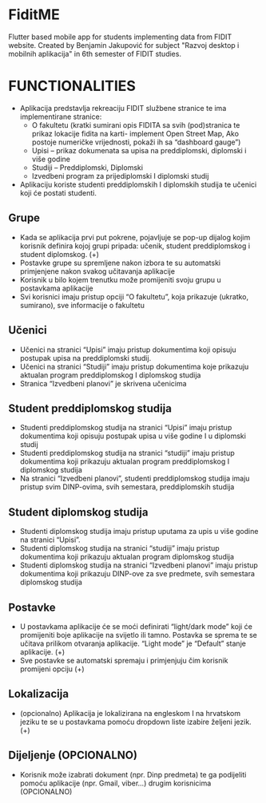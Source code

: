 # FiditME
Flutter based mobile app for students implementing data from FIDIT website. Created by Benjamin Jakupović for subject "Razvoj desktop i mobilnih aplikacija" in 6th semester of FIDIT studies.

# FUNCTIONALITIES

*	Aplikacija predstavlja rekreaciju FIDIT službene stranice te ima implementirane stranice:
    - O fakultetu (kratki sumirani opis FIDITA sa svih (pod)stranica te prikaz lokacije fidita na karti- implement Open Street Map, Ako postoje numeričke vrijednosti, pokaži ih sa “dashboard gauge”)
    - Upisi – prikaz dokumenata sa upisa na preddiplomski, diplomski i više godine
    - Studiji – Preddiplomski, Diplomski
    - Izvedbeni program za prijediplomski I diplomski studij
*	Aplikaciju koriste studenti preddiplomskih I diplomskih studija te učenici koji će postati studenti.

## Grupe
*	Kada se aplikacija prvi put pokrene, pojavljuje se pop-up dijalog kojim korisnik definira kojoj grupi pripada: učenik, student preddiplomskog i student diplomskog. (+)
*	Postavke grupe su spremljene nakon izbora te su automatski primjenjene nakon svakog učitavanja aplikacije
*	Korisnik u bilo kojem trenutku može promijeniti svoju grupu u postavkama aplikacije
*	Svi korisnici imaju pristup opciji “O fakultetu”, koja prikazuje (ukratko, sumirano), sve informacije o fakultetu
## Učenici 
*	Učenici na stranici “Upisi” imaju pristup dokumentima koji opisuju postupak upisa na preddiplomski studij.
*	Učenici na stranici “Studiji” imaju pristup dokumentima koje prikazuju aktualan program preddiplomskog I diplomskog studija
*	Stranica “Izvedbeni planovi” je skrivena učenicima

## Student preddiplomskog studija
*	Studenti preddiplomskog studija na stranici “Upisi” imaju pristup dokumentima koji opisuju postupak upisa u više godine I u diplomski studij
*	Studenti preddiplomskog studija na stranici “studiji” imaju pristup dokumentima koji prikazuju aktualan program preddiplomskog I diplomskog studija
*	Na stranici “Izvedbeni planovi”, studenti preddiplomskog  studija imaju pristup svim DINP-ovima, svih semestara, preddiplomskih studija  

## Student diplomskog studija
*	Studenti diplomskog studija imaju pristup uputama za upis u više godine na stranici “Upisi”.
*	Studenti diplomskog studija na stranici “studiji” imaju pristup dokumentima koji prikazuju aktualan program diplomskog studija
*	Studenti diplomskog studija na stranici “Izvedbeni planovi” imaju pristup dokumentima koji prikazuju DINP-ove za sve predmete, svih semestara diplomskog studija 

## Postavke

*	U postavkama aplikacije će se moći definirati “light/dark mode” koji će promijeniti boje aplikacije na svijetlo ili tamno. Postavka se sprema te se učitava prilikom otvaranja aplikacije. “Light mode” je “Default” stanje aplikacije. (+)
*	Sve postavke se automatski spremaju i primjenjuju čim korisnik promijeni opciju (+)


## Lokalizacija
*	(opcionalno) Aplikacija je lokalizirana na engleskom I na hrvatskom jeziku te se u postavkama pomoću dropdown liste izabire željeni jezik. (+)

## Dijeljenje (OPCIONALNO)
*   Korisnik može izabrati dokument (npr. Dinp predmeta) te ga podijeliti pomoću aplikacije (npr. Gmail, viber...) drugim korisnicima (OPCIONALNO)
